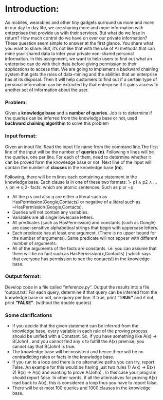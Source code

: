 # Introduction:
As mobiles, wearables and other tiny gadgets surround us more and more in our day to day life, we are sharing more and more information with enterprises that provide us with their services. But what do we lose in return? How much control do we have on over our private information? These question seem simple to answer at the first glance. You share what you want to share. But, it’s not like that with the use of AI methods that can mine your shared data to infer your private non-shared personal information. In this assignment, we want to help users to find out what an enterprise can do with their data before giving permission to their applications to access that.
We are going to implement a backward chaining system that gets the rules of data-mining and the abilities that an enterprise has at its disposal. Then it will help customers to find out if a certain type of personal information can be extracted by that enterprise if it gains access to another set of information about the user.

### Problem:
Given a <b>knowledge base</b> and a <b>number of queries</b>. Job is to determine if the queries can be inferred from the knowledge base or not, used <b>backward chaining algorithm</b> to solve this problem

### Input format: 
Given an input file. Read the input file name from the command line.The first line of the input will be the number of <b>queries</b> <b>(n)</b>. Following n lines will be the queries, one per line. For each of them, need to determine whether it can be proved form the knowledge base or not. Next line of the input will contain the number of <b>clauses</b> in the knowledge base <b>(m)</b>.

Following, there will be m lines each containing a statement in the knowledge base. Each clause is in one of these two formats:
1- p1 ∧ p2 ∧ ... ∧ pn => q
2- facts: which are atomic sentences. Such as p or ~p


* All the p s and also q are either a literal such as HasPermission(Google,Contacts) or negative of a literal such as ~HasPermission(Google,Contacts).
* Queries will not contain any variables.
* Variables are all single lowercase letters.
* All predicates (such as HasPermission) and constants (such as Google) are case-sensitive alphabetical strings that begin with uppercase letters.
* Each predicate has at least one argument. (There is no upper bound for the number of arguments). Same predicate will not appear with different number of arguments.
* All of the arguments of the facts are constants. i.e. you can assume that there will be no fact such as HasPermission(x,Contacts) ( which says that everyone has permission to see the contacts!) in the knowledge base.

### Output format:
Develop code in a file called “inference.py”. Output the results into a file ‘output.txt’. For each query, determine if that query can be inferred from the knowledge base or not, one query per line. If true, print <b>“TRUE”</b> and if not, print <b>“FALSE”</b>. (without the double quotes)

### Some clarifications
* If you decide that the given statement can be inferred from the knowledge base, every variable in each rule of the proving process should be unified with a Constant. So, if you have something like A(x) -> B(John) , and you cannot find any x to fulfill the A(x) premise, you cannot say that B(John) is true.
* The knowledge base will beconsistent and hence there will be no contradicting rules or facts in the knowledge base.
* If you run to a loop and there is no alternative paths you can try, report False. An example for this would be having just two rules 1) A(x) -> B(x) 2) B(x) -> A(x) and wanting to prove A(John) . In this case your program should report false. In other words, if all the alternatives for proving A(x) lead back to A(x), this is considered a loop thus you have to report false.
* There will be at most 100 queries and 1000 clauses in the knowledge base.

